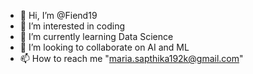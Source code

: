 - 👋 Hi, I’m @Fiend19
- 👀 I’m interested in coding
- 🌱 I’m currently learning Data Science
- 💞️ I’m looking to collaborate on AI and ML
- 📫 How to reach me "maria.sapthika192k@gmail.com"

<!---
Fiend19/Fiend19 is a ✨ special ✨ repository because its `README.md` (this file) appears on your GitHub profile.
You can click the Preview link to take a look at your changes.
--->
